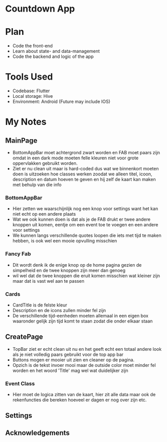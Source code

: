 # Countdown App

# Plan
- Code the front-end
- Learn about state- and data-management
- Code the backend and logic of the app 

# Tools Used
- Codebase: Flutter
- Local storage: Hive
- Environment: Android (Future may include IOS)

# My Notes

## MainPage
- BottomAppBar moet  achtergrond zwart worden en FAB moet paars zijn omdat in een dark mode moeten felle kleuren niet voor grote oppervlakken gebruikt worden.
- Ziet er nu clean uit maar is hard-coded dus wat we binnenkort moeten doen is uitzoeken hoe classes werken zoodat we alleen titel, icoon, description en datum hoeven te geven en hij zelf de kaart kan maken met behulp van die info

### BottomAppBar
- Hier zetten we waarschijnlijk nog een knop voor settings want het kan niet echt op een andere plaats
- Wat we ook kunnen doen is dat als je de FAB drukt er twee andere knoppen uit komen, eentje om een event toe te voegen en een andere voor settings
- We kunnen langs verschillende quotes loopen die iets met tijd te maken hebben, is ook wel een mooie opvulling misschien

### Fancy Fab
- Dit wordt denk ik de enige knop op de home pagina gezien de simpelheid en de twee knoppen zijn meer dan genoeg
- wil wel dat de twee knoppen die eruit komen misschien wat kleiner zijn maar dat is vast wel aan te passen


### Cards
- CardTitle is de felste kleur
- Description en de icons zullen minder fel zijn
- De verschillende tijd-eenheden moeten allemaal in een eigen box waaronder gelijk zijn tijd komt te staan zodat die onder elkaar staan

## CreatePage
- TopBar ziet er echt clean uit nu en het geeft echt een totaal andere look als je niet volledig paars gebruikt voor de top app bar
- Buttons mogen er mooier uit zien en cleaner op de pagina.
- Opzich is de tekst invoer mooi maar de outside color moet minder fel worden en het woord 'Title' mag wel wat duidelijker zijn

### Event Class
- Hier moet de logica zitten van de kaart, hier zit alle data maar ook de rekenfuncties die bereken hoeveel er dagen er nog over zijn etc.

## Settings

## Acknowledgements